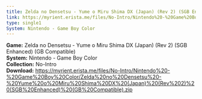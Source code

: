 ```yaml
---
title: Zelda no Densetsu - Yume o Miru Shima DX (Japan) (Rev 2) (SGB Enhanced) (GB Compatible)
link: https://myrient.erista.me/files/No-Intro/Nintendo%20-%20Game%20Boy%20Color/Zelda%20no%20Densetsu%20-%20Yume%20o%20Miru%20Shima%20DX%20(Japan)%20(Rev%202)%20(SGB%20Enhanced)%20(GB%20Compatible).zip
type: single1
System: Nintendo - Game Boy Color
---
```

<b>Game:</b> Zelda no Densetsu - Yume o Miru Shima DX (Japan) (Rev 2) (SGB Enhanced) (GB Compatible)<br>
<b>System:</b> Nintendo - Game Boy Color<br>
<b>Collection:</b> No-Intro<br>
<b>Download:</b> https://myrient.erista.me/files/No-Intro/Nintendo%20-%20Game%20Boy%20Color/Zelda%20no%20Densetsu%20-%20Yume%20o%20Miru%20Shima%20DX%20(Japan)%20(Rev%202)%20(SGB%20Enhanced)%20(GB%20Compatible).zip